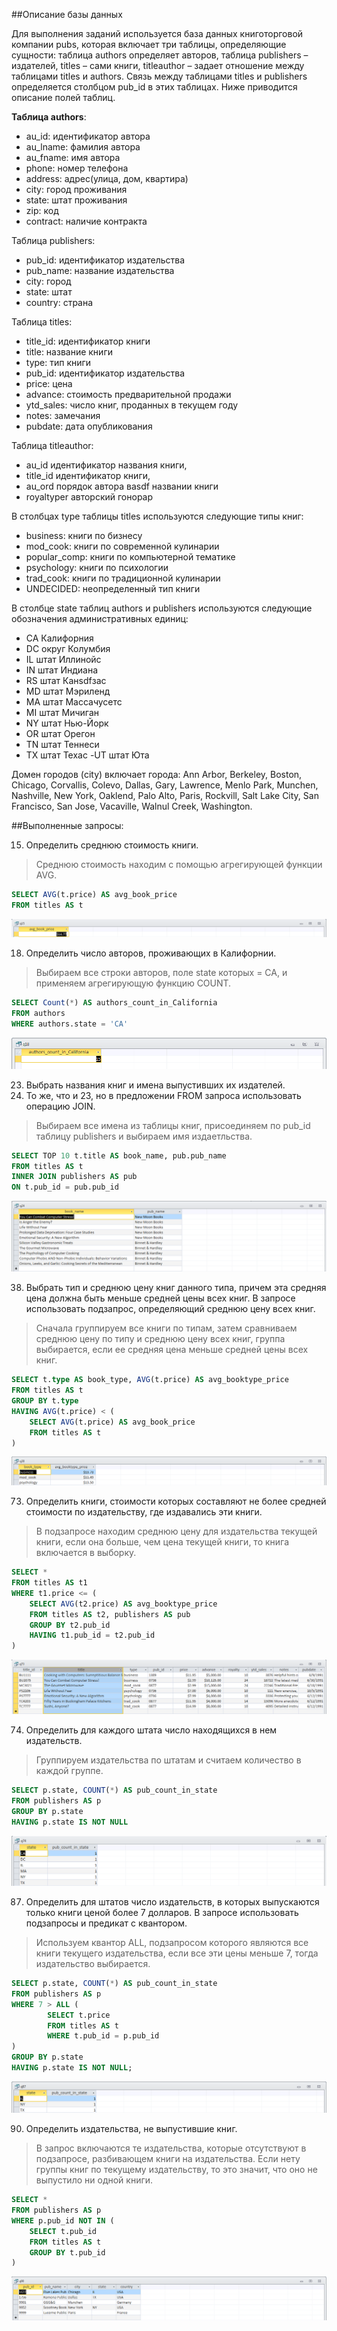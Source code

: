 
##Описание базы данных

Для выполнения заданий используется база данных книготорговой компании pubs, которая включает три таблицы, определяющие сущности: 
таблица authors определяет авторов, таблица publishers – издателей, titles – сами книги, titleauthor – задает отношение между 
таблицами titles и authors. Связь между таблицами titles и publishers определяется столбцом pub_id в этих таблицах. Ниже приводится 
описание полей таблиц.

**Таблица authors**:
- au_id: идентификатор автора
- au_lname:	фамилия автора
- au_fname:	имя автора
- phone: номер телефона
- address: адрес(улица, дом, квартира)
- city:	город проживания
- state: штат проживания
- zip: код
- contract:	наличие контракта

Таблица publishers:
- pub_id:	идентификатор издательства
- pub_name:	название издательства
- city:	город
- state: штат
- country: страна

Таблица titles:
- title_id:	идентификатор книги
- title: название книги
- type:	тип книги
- pub_id:	идентификатор издательства
- price: цена
- advance: стоимость предварительной продажи
- ytd_sales: число книг, проданных в текущем году
- notes: замечания
- pubdate: дата опубликования

Таблица titleauthor:
- au_id	идентификатор названия книги,
- title_id	идентификатор книги,
- au_ord	порядок автора вasdf названии книги
- royaltyper	авторский гонорар

В столбцах type таблицы titles используются следующие типы книг:
- business:	книги по бизнесу
- mod_cook:	книги по современной кулинарии
- popular_comp:	книги по компьютерной тематике
- psychology:	книги по психологии
- trad_cook: книги по традиционной кулинарии
- UNDECIDED: неопределенный тип книги

В столбце state таблиц authors и publishers используются следующие обозначения административных единиц:
- CA	Калифорния
- DC	округ Колумбия
- IL	штат Иллинойс
- IN	штат Индиана
- RS	штат Канsdfзас
- MD	штат Мэриленд
- MA	штат Массачусетс
- MI	штат Мичиган
- NY	штат Нью-Йорк
- OR	штат Орегон
- TN	штат Теннеси
- TX	штат Техас
 -UT	штат Юта

Домен городов (city) включает города: Ann Arbor, Berkeley, Boston, Chicago, Corvallis, Colevo, Dallas, Gary, Lawrence, Menlo Park, Munchen, Nashville, New York, Oaklend, Palo Alto, Paris, Rockvill, Salt Lake City, San Francisco, San Jose, Vacaville, Walnul Creek, Washington. 

##Выполненные запросы:

15)	Определить среднюю стоимость книги.
> Среднюю стоимость находим с помощью агрегирующей функции AVG.

```sql
SELECT AVG(t.price) AS avg_book_price
FROM titles AS t
```
![q15_res](q15_res.png)

18)	Определить число авторов, проживающих в Калифорнии.
> Выбираем все строки авторов, поле state которых = CA, и применяем агрегирующую функцию COUNT.

```sql
SELECT Count(*) AS authors_count_in_California
FROM authors
WHERE authors.state = 'CA'
```
![q18_res](q18_res.png)

23) Выбрать названия книг и имена выпустивших их издателей.<br>
24)	То же, что и 23, но в предложении FROM запроса использовать операцию JOIN.
> Выбираем все имена из таблицы книг, присоединяем по pub_id таблицу publishers и выбираем имя издаетльства.

```sql
SELECT TOP 10 t.title AS book_name, pub.pub_name
FROM titles AS t
INNER JOIN publishers AS pub
ON t.pub_id = pub.pub_id
```
![q24_res](q24_res.png)

38)	Выбрать тип и среднюю цену книг данного типа, причем эта средняя цена должна быть меньше средней цены всех книг. В запросе использовать подзапрос, определяющий среднюю цену всех книг.
> Сначала группируем все книги по типам, затем сравниваем среднюю цену по типу и среднюю цену всех книг, группа выбирается, если ее средняя цена меньше средней цены всех книг. 

```sql
SELECT t.type AS book_type, AVG(t.price) AS avg_booktype_price
FROM titles AS t
GROUP BY t.type
HAVING AVG(t.price) < (
    SELECT AVG(t.price) AS avg_book_price
    FROM titles AS t
)
```
![q38_res](q38_res.png)

73)	Определить книги, стоимости которых составляют не более средней стоимости по издательству, где издавались эти книги.
> В подзапросе находим среднюю цену для издательства текущей книги, если она больше, чем цена текущей книги, то книга включается в выборку.

```sql
SELECT *
FROM titles AS t1
WHERE t1.price <= (
    SELECT AVG(t2.price) AS avg_booktype_price
    FROM titles AS t2, publishers AS pub
    GROUP BY t2.pub_id
    HAVING t1.pub_id = t2.pub_id
)
```
![q73_res](q73_res.png)

74)	Определить для каждого штата число находящихся в нем издательств.
> Группируем издательства по штатам и считаем количество в каждой группе.

```sql
SELECT p.state, COUNT(*) AS pub_count_in_state
FROM publishers AS p
GROUP BY p.state
HAVING p.state IS NOT NULL
```
![q74_res](q74_res.png)

87)	Определить для штатов число издательств, в которых выпускаются только книги ценой более 7 долларов. В запросе использовать подзапросы и предикат с квантором.
> Используем квантор ALL, подзапросом которого являются все книги текущего издательства, если все эти цены меньше 7, тогда издательство выбирается.

```sql
SELECT p.state, COUNT(*) AS pub_count_in_state
FROM publishers AS p
WHERE 7 > ALL (
        SELECT t.price
        FROM titles AS t
        WHERE t.pub_id = p.pub_id  
)
GROUP BY p.state
HAVING p.state IS NOT NULL;
```
![q87_res](q87_res.png)

90)	Определить издательства, не выпустившие книг.
> В запрос включаются те издательства, которые отсутствуют в подзапросе, разбивающем книги на издательства. Если нету группы книг по текущему издательству, то это значит, что оно не выпустило ни одной книги.

```sql
SELECT *
FROM publishers AS p
WHERE p.pub_id NOT IN (
    SELECT t.pub_id
    FROM titles AS t
    GROUP BY t.pub_id
)
```
![q90_res](q90_res.png)

